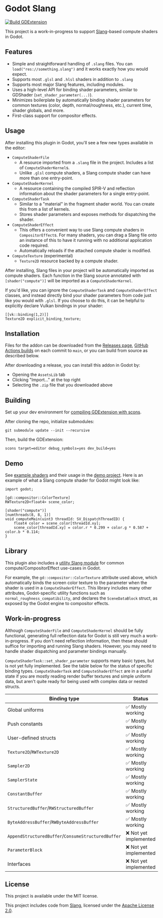 # Godot Slang

[![Build GDExtension](https://github.com/DevPrice/godot-slang/actions/workflows/builds.yml/badge.svg)](https://github.com/DevPrice/godot-slang/actions/workflows/builds.yml)

This project is a work-in-progress to support [Slang](https://shader-slang.org/)-based compute shaders in Godot.

## Features
* Simple and straightforward handling of `.slang` files. You can `load("res://something.slang")` and it works exactly how you would expect.
* Supports most `.glsl` and `.hlsl` shaders in addition to `.slang`
* Supports most major Slang features, including modules.
* Uses a high-level API for binding shader parameters, similar to GDShader (`set_shader_parameter(...)`).
* Minimizes boilerplate by automatically binding shader parameters for common textures (color, depth, normal/roughness, etc.), current time, shader globals, and more.
* First-class support for compositor effects.

## Usage

After installing this plugin in Godot, you'll see a few new types available in the editor:
* `ComputeShaderFile`
  * A resource imported from a `.slang` file in the project. Includes a list of `ComputeShaderKernel`s.
  * Unlike `.glsl` compute shaders, a Slang compute shader can have more than one entry-point.
* `ComputeShaderKernel`
  * A resource containing the compiled SPIR-V and reflection information about the shader parameters for a single entry-point.
* `ComputeShaderTask`
  * Similar to a "material" in the fragment shader world. You can create this from a list of kernels.
  * Stores shader parameters and exposes methods for dispatching the shader.
* `ComputeShaderEffect`
  * This offers a convenient way to use Slang compute shaders in `CompositorEffect`s. For many shaders, you can drag a Slang file onto an instance of this to have it running with no additional application code required.
  * Automatically reloads if the attached compute shader is modified.
* `ComputeTexture` (experimental)
  * `Texture2D` resource backed by a compute shader.

After installing, Slang files in your project will be automatically imported as compute shaders.
Each function in the Slang source annotated with `[shader("compute")]` will be imported as a `ComputeShaderKernel`.

If you'd like, you can ignore the `ComputeShaderTask` and `ComputeShaderEffect` classes, and instead directly bind your shader parameters from code just like you would with `.glsl`.
If you choose to do this, it can be helpful to explicitly declare Vulkan bindings in your shader:
```slang
[[vk::binding(1,2)]]
Texture2D explicit_binding_texture;
```

## Installation

Files for the addon can be downloaded from the [Releases page](https://github.com/DevPrice/godot-slang/releases),
[GitHub Actions builds](https://github.com/DevPrice/godot-slang/actions/workflows/builds.yml) on each commit to `main`,
or you can build from source as described below.

After downloading a release, you can install this addon in Godot by:
* Opening the `AssetsLib` tab
* Clicking "Import..." at the top right
* Selecting the `.zip` file that you downloaded above

## Building

Set up your dev environment for [compiling GDExtension with scons](https://docs.godotengine.org/en/stable/engine_details/development/compiling/index.html#building-from-source).

After cloning the repo, initialize submodules:

```shell
git submodule update --init --recursive
```

Then, build the GDExtension:
```shell
scons target=editor debug_symbols=yes dev_build=yes
```

## Demo

See [example shaders](demo/shaders) and their usage in the [demo project](demo). Here is an example of what a Slang compute shader for Godot might look like:

```slang
import godot;

[gd::compositor::ColorTexture]
RWTexture2D<float4> scene_color;

[shader("compute")]
[numthreads(8, 8, 1)]
void computeMain(uint3 threadId: SV_DispatchThreadID) {
    float4 color = scene_color[threadId.xy];
    scene_color[threadId.xy] = color.r * 0.299 + color.g * 0.587 + color.b * 0.114;
}
```

## Library

This plugin also includes a [utility Slang module](demo/addons/shader-slang/modules/godot.slang) for common compute/CompositorEffect use-cases in Godot.

For example, the `gd::compositor::ColorTexture` attribute used above, which automatically binds the screen color texture to the parameter when the shader is used in a `ComputeShaderEffect`.
This library includes many other attributes, Godot-specific utility functions such as `normal_roughness_compatibility`, and declares the `SceneDataBlock` struct, as exposed by the Godot engine to compositor effects.

## Work-in-progress

Although `ComputeShaderFile` and `ComputeShaderKernel` should be fully functional, generating full reflection data for Godot is still very much a work-in-progress.
If you don't need reflection information, then these should suffice for importing and running Slang shaders. However, you may need to handle shader dispatching and parameter bindings manually.

`ComputeShaderTask::set_shader_parameter` supports many basic types, but is not yet fully implemented. See the table below for the status of specific binding types.
`ComputeShaderTask` and `ComputeShaderEffect` are in a useful state if you are mostly reading render buffer textures and simple uniform data, but aren't quite ready for being used with complex data or nested structs.

| Binding type                                       | Status                |
|----------------------------------------------------|-----------------------|
| Global uniforms                                    | ✅ Mostly working      |
| Push constants                                     | ✅ Mostly working      |
| User-defined structs                               | ✅ Mostly working      |
| `Texture2D`/`RWTexture2D`                          | ✅ Mostly working      |
| `Sampler2D`                                        | ✅ Mostly working      |
| `SamplerState`                                     | ✅ Mostly working      |
| `ConstantBuffer`                                   | ✅ Mostly working      |
| `StructuredBuffer`/`RWStructuredBuffer`            | ✅ Mostly working      |
| `ByteAddressBuffer`/`RWByteAddressBuffer`          | ✅ Mostly working      |
| `AppendStructuredBuffer`/`ConsumeStructuredBuffer` | ❌ Not yet implemented |
| `ParameterBlock`                                   | ❌ Not yet implemented |
| Interfaces                                         | ❌ Not yet implemented |

## License

This project is available under the MIT license.

This project includes code from [Slang](https://github.com/shader-slang/slang), licensed under the [Apache License 2.0](https://www.apache.org/licenses/LICENSE-2.0).
